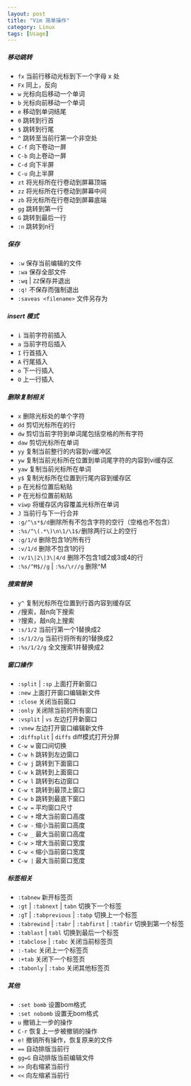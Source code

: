 ```yaml
---
layout: post
title: "Vim 简单操作"
category: Linux
tags: [Usage]
---
```


##### 移动跳转

- `fx` 当前行移动光标到下一个字母 x 处
- `Fx` 同上，反向
- `w` 光标向后移动一个单词
- `b` 光标向前移动一个单词
- `e` 移动到单词结尾
- `0` 跳转到行首
- `$` 跳转到行尾
- `^` 跳转至当前行第一个非空处
- `C-f` 向下卷动一屏
- `C-b` 向上卷动一屏
- `C-d` 向下半屏
- `C-u` 向上半屏
- `zt` 将光标所在行卷动到屏幕顶端
- `zz` 将光标所在行卷动到屏幕中间
- `zb` 将光标所在行卷动到屏幕底端
- `gg` 跳转到第一行
- `G` 跳转到最后一行
- `:n` 跳转到n行

##### 保存

- `:w` 保存当前编辑的文件
- `:wa` 保存全部文件
- `:wq` \| `ZZ`保存并退出
- `:q!` 不保存而强制退出
- `:saveas <filename>` 文件另存为

##### insert 模式

- `i` 当前字符前插入
- `a` 当前字符后插入
- `I` 行首插入
- `A` 行尾插入
- `o` 下一行插入
- `O` 上一行插入

<!-- more -->

##### 删除复制相关

- `x` 删除光标处的单个字符
- `dd` 剪切光标所在的行
- `dw` 剪切当前字符到单词尾包括空格的所有字符
- `daw` 剪切光标所在单词
- `yy` 复制当前整行的内容到vi缓冲区
- `yw` 复制当前光标所在位置到单词尾字符的内容到vi缓存区
- `yaw` 复制当前光标所在单词
- `y$` 复制光标所在位置到行尾内容到缓存区
- `p` 在光标位置后粘贴
- `P` 在光标位置前粘贴
- `viwp` 将缓存区内容覆盖光标所在单词
- `J` 当前行与下一行合并
- `:g/^\s*$/d`删除所有不包含字符的空行（空格也不包含）
- `:%s/^\(.*\)\n\1/\1$/`删除两行以上的空行
- `:g/1/d` 删除包含1的所有行
- `:v/1/d` 删除不包含1的行
- `:v/1\|2\|3\|4/d` 删除不包含1或2或3或4的行
- `:%s/^M$//g` \| `:%s/\r//g` 删除^M

##### 搜索替换

- `y^` 复制光标所在位置到行首内容到缓存区
- `/`搜索，敲n向下搜索
- `?`搜索，敲n向上搜索
- `:s/1/2` 当前行第一个1替换成2
- `:s/1/2/g` 当前行将所有的1替换成2
- `:%s/1/2/g` 全文搜索1并替换成2

##### 窗口操作

- `:split` \| `:sp` 上面打开新窗口
- `:new` 上面打开窗口编辑新文件
- `:close` 关闭当前窗口
- `:only` 关闭除当前的所有窗口
- `:vsplit` \| `vs` 左边打开新窗口
- `:vnew` 左边打开窗口编辑新文件
- `:diffsplit` \| `diffs` diff模式打开分屏
- `C-w w` 窗口间切换
- `C-w h` 跳转到左边窗口
- `C-w j` 跳转到下面窗口
- `C-w k` 跳转到上面窗口
- `C-w l` 跳转到右边窗口
- `C-w t` 跳转到最顶上窗口
- `C-w b` 跳转到最底下窗口
- `C-w =` 平均窗口尺寸
- `C-w +` 增大当前窗口高度
- `C-w -` 缩小当前窗口高度
- `C-w _` 最大当前窗口高度
- `C-w >` 增大当前窗口宽度
- `C-w <` 缩小当前窗口宽度
- `C-w |` 最大当前窗口宽度

##### 标签相关

- `:tabnew` 新开标签页
- `:gt` \| `:tabnext` \| `tabn` 切换下一个标签
- `:gT` \| `:tabprevious` \| `:tabp` 切换上一个标签
- `:tabrewind` \| `:tabr` \| `:tabfirst` \| `:tabfir` 切换到第一个标签
- `:tablast` \| `tabl` 切换到最后一个标签
- `:tabclose` \| `:tabc` 关闭当前标签页
- `:-tabc` 关闭上一个标签页
- `:+tab` 关闭下一个标签页
- `:tabonly` \| `:tabo` 关闭其他标签页

##### 其他

- `:set bomb` 设置bom格式
- `:set nobomb` 设置无bom格式
- `u` 撤销上一步的操作
- `C-r` 恢复上一步被撤销的操作
- `e!` 撤销所有操作，恢复原来的文件
- `==` 自动排版当前行
- `gg=G` 自动排版当前编辑文件
- `>>` 向右缩紧当前行
- `<<` 向左缩紧当前行
